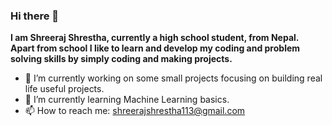 ### Hi there 👋

<b>I am Shreeraj Shrestha, currently a high school student, from Nepal.<br> Apart from school I like to learn and develop my coding and problem solving skills by simply coding and making projects.</b>

- 🔭 I’m currently working on some small projects focusing on building real life useful projects.
- 🌱 I’m currently learning Machine Learning basics.
- 📫 How to reach me: shreerajshrestha113@gmail.com
